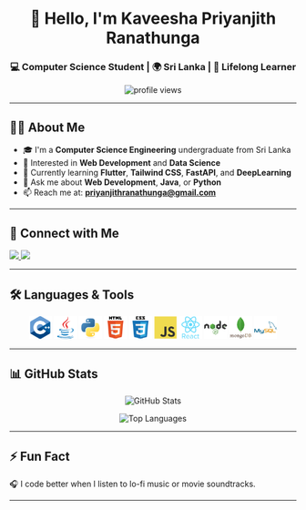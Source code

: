 <h1 align="center">👋 Hello, I'm Kaveesha Priyanjith Ranathunga</h1>
<h3 align="center">💻 Computer Science Student | 🌍 Sri Lanka | 🌱 Lifelong Learner</h3>

<p align="center">
  <img src="https://komarev.com/ghpvc/?username=KaveeRanathunga&label=Profile%20views&color=0e75b6&style=for-the-badge" alt="profile views" />
</p>

---

## 🧑‍💻 About Me

- 🎓 I'm a **Computer Science Engineering** undergraduate from Sri Lanka  
- 👀 Interested in **Web Development** and **Data Science**
- 🌱 Currently learning **Flutter**, **Tailwind CSS**, **FastAPI**, and **DeepLearning**
- 💬 Ask me about **Web Development**, **Java**, or **Python**
- 📫 Reach me at: **priyanjithranathunga@gmail.com**

---

## 🔗 Connect with Me

<p align="left">
  <a href="https://www.linkedin.com/in/kaveesha-ranathunga-62a04a284/" target="_blank">
    <img src="https://img.shields.io/badge/LinkedIn-blue?style=for-the-badge&logo=linkedin&logoColor=white" />
  </a>
  <a href="https://www.hackerrank.com/profile/220507H_CSE22" target="_blank">
    <img src="https://img.shields.io/badge/HackerRank-2EC866?style=for-the-badge&logo=HackerRank&logoColor=white" />
  </a>
</p>

---

## 🛠️ Languages & Tools

<p align="center">
  <img src="https://raw.githubusercontent.com/devicons/devicon/master/icons/cplusplus/cplusplus-original.svg" width="40" height="40" alt="C++"/>
  <img src="https://raw.githubusercontent.com/devicons/devicon/master/icons/java/java-original.svg" width="40" height="40" alt="Java"/>
  <img src="https://raw.githubusercontent.com/devicons/devicon/master/icons/python/python-original.svg" width="40" height="40" alt="Python"/>
  <img src="https://raw.githubusercontent.com/devicons/devicon/master/icons/html5/html5-original-wordmark.svg" width="40" height="40" alt="HTML5"/>
  <img src="https://raw.githubusercontent.com/devicons/devicon/master/icons/css3/css3-original-wordmark.svg" width="40" height="40" alt="CSS3"/>
  <img src="https://raw.githubusercontent.com/devicons/devicon/master/icons/javascript/javascript-original.svg" width="40" height="40" alt="JavaScript"/>
  <img src="https://raw.githubusercontent.com/devicons/devicon/master/icons/react/react-original-wordmark.svg" width="40" height="40" alt="React"/>
  <img src="https://raw.githubusercontent.com/devicons/devicon/master/icons/nodejs/nodejs-original-wordmark.svg" width="40" height="40" alt="Node.js"/>
  <img src="https://raw.githubusercontent.com/devicons/devicon/master/icons/mongodb/mongodb-original-wordmark.svg" width="40" height="40" alt="MongoDB"/>
  <img src="https://raw.githubusercontent.com/devicons/devicon/master/icons/mysql/mysql-original-wordmark.svg" width="40" height="40" alt="MySQL"/>
</p>

---

## 📊 GitHub Stats

<p align="center">
  <img src="https://github-readme-stats.vercel.app/api?username=KaveeRanathunga&show_icons=true&theme=tokyonight" alt="GitHub Stats" />
</p>

<p align="center">
  <img src="https://github-readme-stats.vercel.app/api/top-langs/?username=KaveeRanathunga&layout=compact&theme=tokyonight" alt="Top Languages" />
</p>

---

## ⚡ Fun Fact

🎧 I code better when I listen to lo-fi music or movie soundtracks.

---

<!---
KaveeRanathunga/KaveeRanathunga is a ✨ special ✨ repository because its `README.md` appears on your GitHub profile.
You can click the Preview link to take a look at your changes.
--->
